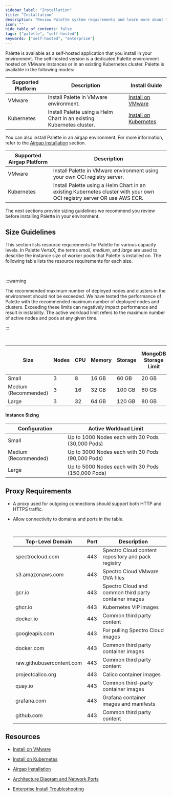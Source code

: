 ```yaml
---
sidebar_label: "Installation"
title: "Installation"
description: "Review Palette system requirements and learn more about the various install methods."
icon: ""
hide_table_of_contents: false
tags: ["palette", "self-hosted"]
keywords: ["self-hosted", "enterprise"]
---
```


Palette is available as a self-hosted application that you install in your environment. The self-hosted version is a dedicated Palette environment hosted on VMware instances or in an existing Kubernetes cluster. Palette is available in the following modes:

| **Supported Platform** | **Description**                                                       | **Install Guide**                                         |
| ---------------------- | --------------------------------------------------------------------- | --------------------------------------------------------- |
| VMware                 | Install Palette in VMware environment.                                | [Install on VMware](install-on-vmware/install.md)         |
| Kubernetes             | Install Palette using a Helm Chart in an existing Kubernetes cluster. | [Install on Kubernetes](install-on-kubernetes/install.md) |

You can also install Palette in an airgap environment. For more information, refer to the [Airgap Installation](airgap/airgap.md) section.

| **Supported Airgap Platform** | **Description**                                                                                                        |
| ----------------------------- | ---------------------------------------------------------------------------------------------------------------------- |
| VMware                        | Install Palette in VMware environment using your own OCI registry server.                                              |
| Kubernetes                    | Install Palette using a Helm Chart in an existing Kubernetes cluster with your own OCI registry server OR use AWS ECR. |

The next sections provide sizing guidelines we recommend you review before installing Palette in your environment.

## Size Guidelines

This section lists resource requirements for Palette for various capacity levels. In Palette VerteX, the terms _small_, _medium_, and _large_ are used to describe the instance size of worker pools that Palette is installed on. The following table lists the resource requirements for each size.

<br />

:::warning

The recommended maximum number of deployed nodes and clusters in the environment should not be exceeded. We have tested the performance of Palette with the recommended maximum number of deployed nodes and clusters. Exceeding these limits can negatively impact performance and result in instability. The active workload limit refers to the maximum number of active nodes and pods at any given time.

:::

<br />

| **Size**             | **Nodes** | **CPU** | **Memory** | **Storage** | **MongoDB Storage Limit** | **MongoDB Memory Limit** | **MongoDB CPU Limit** | **Total Deployed Nodes** | **Deployed Clusters with 10 Nodes** |
| -------------------- | --------- | ------- | ---------- | ----------- | ------------------------- | ------------------------ | --------------------- | ------------------------ | ----------------------------------- |
| Small                | 3         | 8       | 16 GB      | 60 GB       | 20 GB                     | 4 GB                     | 2                     | 1000                     | 100                                 |
| Medium (Recommended) | 3         | 16      | 32 GB      | 100 GB      | 60 GB                     | 8 GB                     | 4                     | 3000                     | 300                                 |
| Large                | 3         | 32      | 64 GB      | 120 GB      | 80 GB                     | 12 GB                    | 6                     | 5000                     | 500                                 |

#### Instance Sizing

| **Configuration**    | **Active Workload Limit**                         |
| -------------------- | ------------------------------------------------- |
| Small                | Up to 1000 Nodes each with 30 Pods (30,000 Pods)  |
| Medium (Recommended) | Up to 3000 Nodes each with 30 Pods (90,000 Pods)  |
| Large                | Up to 5000 Nodes each with 30 Pods (150,000 Pods) |

## Proxy Requirements

- A proxy used for outgoing connections should support both HTTP and HTTPS traffic.

- Allow connectivity to domains and ports in the table.

  <br />

  | **Top-Level Domain**      | **Port** | **Description**                                       |
  | ------------------------- | -------- | ----------------------------------------------------- |
  | spectrocloud.com          | 443      | Spectro Cloud content repository and pack registry    |
  | s3.amazonaws.com          | 443      | Spectro Cloud VMware OVA files                        |
  | gcr.io                    | 443      | Spectro Cloud and common third party container images |
  | ghcr.io                   | 443      | Kubernetes VIP images                                 |
  | docker.io                 | 443      | Common third party content                            |
  | googleapis.com            | 443      | For pulling Spectro Cloud images                      |
  | docker.com                | 443      | Common third party container images                   |
  | raw.githubusercontent.com | 443      | Common third party content                            |
  | projectcalico.org         | 443      | Calico container images                               |
  | quay.io                   | 443      | Common third-party container images                   |
  | grafana.com               | 443      | Grafana container images and manifests                |
  | github.com                | 443      | Common third party content                            |

## Resources

- [Install on VMware](install-on-vmware/install-on-vmware.md)

- [Install on Kubernetes](install-on-kubernetes/install.md)

- [Airgap Installation](airgap/airgap.md)

- [Architecture Diagram and Network Ports](../../architecture/networking-ports.md#self-hosted-network-communications-and-ports)

- [Enterprise Install Troubleshooting](../../troubleshooting/enterprise-install.md)
